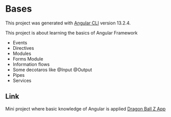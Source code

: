 # Bases

This project was generated with [Angular CLI](https://github.com/angular/angular-cli) version 13.2.4.

This project is about learning the basics of Angular Framework
- Events
- Directives
- Modules
- Forms Module
- Information flows
- Some decotaros like @Input @Output
- Pipes
- Services

## Link 
Mini project where basic knowledge of Angular is applied [Dragon Ball Z App](https://profound-conkies-463157.netlify.app/)

